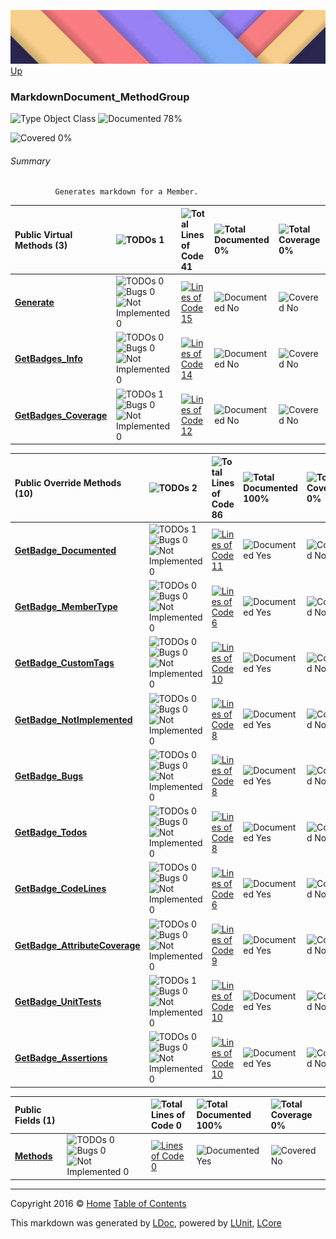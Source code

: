 ![](../Content/LDoc-banner-small.png "")
[Up](../LDoc.md)

### MarkdownDocument_MethodGroup

![Type Object Class](http://b.repl.ca/v1/Type-Object%20Class-blue.png "") ![Documented 78%](http://b.repl.ca/v1/Documented-78%25-green.png "")

![Covered 0%](http://b.repl.ca/v1/Covered-0%25-red.png "")


###### Summary

              Generates markdown for a Member.
            

Public  Virtual Methods (3) | ![TODOs 1](http://b.repl.ca/v1/TODOs-1-orange.png "") | ![Total Lines of Code 41](http://b.repl.ca/v1/Total%20Lines%20of%20Code-41-blue.png "") | ![Total Documented 0%](http://b.repl.ca/v1/Total%20Documented-0%25-red.png "") | ![Total Coverage 0%](http://b.repl.ca/v1/Total%20Coverage-0%25-red.png "")
:---  | :---  | :---  | :---  | :--- 
**[Generate](MarkdownDocument_MethodGroup_Generate.md)** | ![TODOs 0](http://b.repl.ca/v1/TODOs-0-green.png "")![Bugs 0](http://b.repl.ca/v1/Bugs-0-green.png "")![Not Implemented 0](http://b.repl.ca/v1/Not%20Implemented-0-green.png "") | [![Lines of Code 15](http://b.repl.ca/v1/Lines%20of%20Code-15-blue.png "")](../Markdown/MarkdownDocument_MethodGroup.cs#L32) | ![Documented No](http://b.repl.ca/v1/Documented-No-red.png "") | ![Covered No](http://b.repl.ca/v1/Covered-No-red.png "")
**[GetBadges_Info](MarkdownDocument_MethodGroup_GetBadges_Info.md)** | ![TODOs 0](http://b.repl.ca/v1/TODOs-0-green.png "")![Bugs 0](http://b.repl.ca/v1/Bugs-0-green.png "")![Not Implemented 0](http://b.repl.ca/v1/Not%20Implemented-0-green.png "") | [![Lines of Code 14](http://b.repl.ca/v1/Lines%20of%20Code-14-blue.png "")](../Markdown/MarkdownDocument_MethodGroup.cs#L39) | ![Documented No](http://b.repl.ca/v1/Documented-No-red.png "") | ![Covered No](http://b.repl.ca/v1/Covered-No-red.png "")
**[GetBadges_Coverage](MarkdownDocument_MethodGroup_GetBadges_Coverage.md)** | ![TODOs 1](http://b.repl.ca/v1/TODOs-1-yellow.png "")![Bugs 0](http://b.repl.ca/v1/Bugs-0-green.png "")![Not Implemented 0](http://b.repl.ca/v1/Not%20Implemented-0-green.png "") | [![Lines of Code 12](http://b.repl.ca/v1/Lines%20of%20Code-12-blue.png "")](../Markdown/MarkdownDocument_MethodGroup.cs#L143) | ![Documented No](http://b.repl.ca/v1/Documented-No-red.png "") | ![Covered No](http://b.repl.ca/v1/Covered-No-red.png "")


Public  Override Methods (10) | ![TODOs 2](http://b.repl.ca/v1/TODOs-2-orange.png "") | ![Total Lines of Code 86](http://b.repl.ca/v1/Total%20Lines%20of%20Code-86-blue.png "") | ![Total Documented 100%](http://b.repl.ca/v1/Total%20Documented-100%25-brightgreen.png "") | ![Total Coverage 0%](http://b.repl.ca/v1/Total%20Coverage-0%25-red.png "")
:---  | :---  | :---  | :---  | :--- 
**[GetBadge_Documented](MarkdownDocument_MethodGroup_GetBadge_Documented.md)** | ![TODOs 1](http://b.repl.ca/v1/TODOs-1-yellow.png "")![Bugs 0](http://b.repl.ca/v1/Bugs-0-green.png "")![Not Implemented 0](http://b.repl.ca/v1/Not%20Implemented-0-green.png "") | [![Lines of Code 11](http://b.repl.ca/v1/Lines%20of%20Code-11-blue.png "")](../Markdown/MarkdownDocument_MethodGroup.cs#L60) | ![Documented Yes](http://b.repl.ca/v1/Documented-Yes-brightgreen.png "") | ![Covered No](http://b.repl.ca/v1/Covered-No-red.png "")
**[GetBadge_MemberType](MarkdownDocument_MethodGroup_GetBadge_MemberType.md)** | ![TODOs 0](http://b.repl.ca/v1/TODOs-0-green.png "")![Bugs 0](http://b.repl.ca/v1/Bugs-0-green.png "")![Not Implemented 0](http://b.repl.ca/v1/Not%20Implemented-0-green.png "") | [![Lines of Code 6](http://b.repl.ca/v1/Lines%20of%20Code-6-blue.png "")](../Markdown/MarkdownDocument_MethodGroup.cs#L75) | ![Documented Yes](http://b.repl.ca/v1/Documented-Yes-brightgreen.png "") | ![Covered No](http://b.repl.ca/v1/Covered-No-red.png "")
**[GetBadge_CustomTags](MarkdownDocument_MethodGroup_GetBadge_CustomTags.md)** | ![TODOs 0](http://b.repl.ca/v1/TODOs-0-green.png "")![Bugs 0](http://b.repl.ca/v1/Bugs-0-green.png "")![Not Implemented 0](http://b.repl.ca/v1/Not%20Implemented-0-green.png "") | [![Lines of Code 10](http://b.repl.ca/v1/Lines%20of%20Code-10-blue.png "")](../Markdown/MarkdownDocument_MethodGroup.cs#L84) | ![Documented Yes](http://b.repl.ca/v1/Documented-Yes-brightgreen.png "") | ![Covered No](http://b.repl.ca/v1/Covered-No-red.png "")
**[GetBadge_NotImplemented](MarkdownDocument_MethodGroup_GetBadge_NotImplemented.md)** | ![TODOs 0](http://b.repl.ca/v1/TODOs-0-green.png "")![Bugs 0](http://b.repl.ca/v1/Bugs-0-green.png "")![Not Implemented 0](http://b.repl.ca/v1/Not%20Implemented-0-green.png "") | [![Lines of Code 8](http://b.repl.ca/v1/Lines%20of%20Code-8-blue.png "")](../Markdown/MarkdownDocument_MethodGroup.cs#L100) | ![Documented Yes](http://b.repl.ca/v1/Documented-Yes-brightgreen.png "") | ![Covered No](http://b.repl.ca/v1/Covered-No-red.png "")
**[GetBadge_Bugs](MarkdownDocument_MethodGroup_GetBadge_Bugs.md)** | ![TODOs 0](http://b.repl.ca/v1/TODOs-0-green.png "")![Bugs 0](http://b.repl.ca/v1/Bugs-0-green.png "")![Not Implemented 0](http://b.repl.ca/v1/Not%20Implemented-0-green.png "") | [![Lines of Code 8](http://b.repl.ca/v1/Lines%20of%20Code-8-blue.png "")](../Markdown/MarkdownDocument_MethodGroup.cs#L111) | ![Documented Yes](http://b.repl.ca/v1/Documented-Yes-brightgreen.png "") | ![Covered No](http://b.repl.ca/v1/Covered-No-red.png "")
**[GetBadge_Todos](MarkdownDocument_MethodGroup_GetBadge_Todos.md)** | ![TODOs 0](http://b.repl.ca/v1/TODOs-0-green.png "")![Bugs 0](http://b.repl.ca/v1/Bugs-0-green.png "")![Not Implemented 0](http://b.repl.ca/v1/Not%20Implemented-0-green.png "") | [![Lines of Code 8](http://b.repl.ca/v1/Lines%20of%20Code-8-blue.png "")](../Markdown/MarkdownDocument_MethodGroup.cs#L122) | ![Documented Yes](http://b.repl.ca/v1/Documented-Yes-brightgreen.png "") | ![Covered No](http://b.repl.ca/v1/Covered-No-red.png "")
**[GetBadge_CodeLines](MarkdownDocument_MethodGroup_GetBadge_CodeLines.md)** | ![TODOs 0](http://b.repl.ca/v1/TODOs-0-green.png "")![Bugs 0](http://b.repl.ca/v1/Bugs-0-green.png "")![Not Implemented 0](http://b.repl.ca/v1/Not%20Implemented-0-green.png "") | [![Lines of Code 6](http://b.repl.ca/v1/Lines%20of%20Code-6-blue.png "")](../Markdown/MarkdownDocument_MethodGroup.cs#L133) | ![Documented Yes](http://b.repl.ca/v1/Documented-Yes-brightgreen.png "") | ![Covered No](http://b.repl.ca/v1/Covered-No-red.png "")
**[GetBadge_AttributeCoverage](MarkdownDocument_MethodGroup_GetBadge_AttributeCoverage.md)** | ![TODOs 0](http://b.repl.ca/v1/TODOs-0-green.png "")![Bugs 0](http://b.repl.ca/v1/Bugs-0-green.png "")![Not Implemented 0](http://b.repl.ca/v1/Not%20Implemented-0-green.png "") | [![Lines of Code 9](http://b.repl.ca/v1/Lines%20of%20Code-9-blue.png "")](../Markdown/MarkdownDocument_MethodGroup.cs#L164) | ![Documented Yes](http://b.repl.ca/v1/Documented-Yes-brightgreen.png "") | ![Covered No](http://b.repl.ca/v1/Covered-No-red.png "")
**[GetBadge_UnitTests](MarkdownDocument_MethodGroup_GetBadge_UnitTests.md)** | ![TODOs 1](http://b.repl.ca/v1/TODOs-1-yellow.png "")![Bugs 0](http://b.repl.ca/v1/Bugs-0-green.png "")![Not Implemented 0](http://b.repl.ca/v1/Not%20Implemented-0-green.png "") | [![Lines of Code 10](http://b.repl.ca/v1/Lines%20of%20Code-10-blue.png "")](../Markdown/MarkdownDocument_MethodGroup.cs#L177) | ![Documented Yes](http://b.repl.ca/v1/Documented-Yes-brightgreen.png "") | ![Covered No](http://b.repl.ca/v1/Covered-No-red.png "")
**[GetBadge_Assertions](MarkdownDocument_MethodGroup_GetBadge_Assertions.md)** | ![TODOs 0](http://b.repl.ca/v1/TODOs-0-green.png "")![Bugs 0](http://b.repl.ca/v1/Bugs-0-green.png "")![Not Implemented 0](http://b.repl.ca/v1/Not%20Implemented-0-green.png "") | [![Lines of Code 10](http://b.repl.ca/v1/Lines%20of%20Code-10-blue.png "")](../Markdown/MarkdownDocument_MethodGroup.cs#L191) | ![Documented Yes](http://b.repl.ca/v1/Documented-Yes-brightgreen.png "") | ![Covered No](http://b.repl.ca/v1/Covered-No-red.png "")


Public   Fields (1) |  | ![Total Lines of Code 0](http://b.repl.ca/v1/Total%20Lines%20of%20Code-0-red.png "") | ![Total Documented 100%](http://b.repl.ca/v1/Total%20Documented-100%25-brightgreen.png "") | ![Total Coverage 0%](http://b.repl.ca/v1/Total%20Coverage-0%25-red.png "")
:---  | :---  | :---  | :---  | :--- 
**[Methods](MarkdownDocument_MethodGroup_Methods.md)** | ![TODOs 0](http://b.repl.ca/v1/TODOs-0-green.png "")![Bugs 0](http://b.repl.ca/v1/Bugs-0-green.png "")![Not Implemented 0](http://b.repl.ca/v1/Not%20Implemented-0-green.png "") | [![Lines of Code 0](http://b.repl.ca/v1/Lines%20of%20Code-0-red.png "")](../Markdown/MarkdownDocument_MethodGroup.cs#L29) | ![Documented Yes](http://b.repl.ca/v1/Documented-Yes-brightgreen.png "") | ![Covered No](http://b.repl.ca/v1/Covered-No-red.png "")




---

Copyright 2016 &copy; [Home](../../README.md) [Table of Contents](../../TableOfContents.md)

This markdown was generated by [LDoc](https://github.com/CodeSingularity/LDoc), powered by [LUnit](https://github.com/CodeSingularity/LUnit), [LCore](https://github.com/CodeSingularity/LCore)

